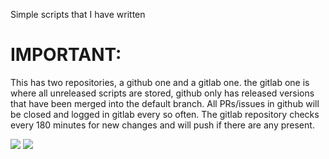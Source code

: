 Simple scripts  that I have written

# IMPORTANT:

This has two repositories, a github one and a gitlab one.  the gitlab one is where all unreleased scripts are stored, github only has released versions that have been merged into the default branch. All PRs/issues in github will be closed and logged in gitlab every so often.  The gitlab repository checks every 180 minutes for new changes and will push if there are any present.

[<img src=https://about.gitlab.com/images/press/logo/wm.svg>](https://gitlab.com/flowalex/scripts)
[<img src=https://github.githubassets.com/images/modules/logos_page/GitHub-Mark.png>](https://github.com/flowalex-tech/scripts)

